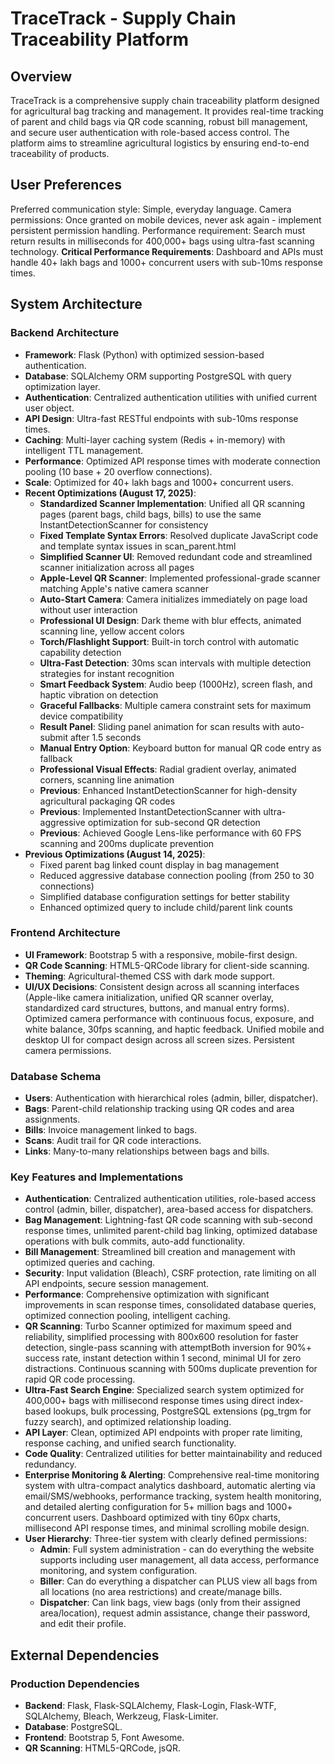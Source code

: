 # TraceTrack - Supply Chain Traceability Platform

## Overview
TraceTrack is a comprehensive supply chain traceability platform designed for agricultural bag tracking and management. It provides real-time tracking of parent and child bags via QR code scanning, robust bill management, and secure user authentication with role-based access control. The platform aims to streamline agricultural logistics by ensuring end-to-end traceability of products.

## User Preferences
Preferred communication style: Simple, everyday language.
Camera permissions: Once granted on mobile devices, never ask again - implement persistent permission handling.
Performance requirement: Search must return results in milliseconds for 400,000+ bags using ultra-fast scanning technology.
**Critical Performance Requirements**: Dashboard and APIs must handle 40+ lakh bags and 1000+ concurrent users with sub-10ms response times.

## System Architecture

### Backend Architecture
- **Framework**: Flask (Python) with optimized session-based authentication.
- **Database**: SQLAlchemy ORM supporting PostgreSQL with query optimization layer.
- **Authentication**: Centralized authentication utilities with unified current user object.
- **API Design**: Ultra-fast RESTful endpoints with sub-10ms response times.
- **Caching**: Multi-layer caching system (Redis + in-memory) with intelligent TTL management.
- **Performance**: Optimized API response times with moderate connection pooling (10 base + 20 overflow connections).
- **Scale**: Optimized for 40+ lakh bags and 1000+ concurrent users.
- **Recent Optimizations (August 17, 2025)**:
  - **Standardized Scanner Implementation**: Unified all QR scanning pages (parent bags, child bags, bills) to use the same InstantDetectionScanner for consistency
  - **Fixed Template Syntax Errors**: Resolved duplicate JavaScript code and template syntax issues in scan_parent.html
  - **Simplified Scanner UI**: Removed redundant code and streamlined scanner initialization across all pages
  - **Apple-Level QR Scanner**: Implemented professional-grade scanner matching Apple's native camera scanner
  - **Auto-Start Camera**: Camera initializes immediately on page load without user interaction
  - **Professional UI Design**: Dark theme with blur effects, animated scanning line, yellow accent colors
  - **Torch/Flashlight Support**: Built-in torch control with automatic capability detection
  - **Ultra-Fast Detection**: 30ms scan intervals with multiple detection strategies for instant recognition
  - **Smart Feedback System**: Audio beep (1000Hz), screen flash, and haptic vibration on detection
  - **Graceful Fallbacks**: Multiple camera constraint sets for maximum device compatibility
  - **Result Panel**: Sliding panel animation for scan results with auto-submit after 1.5 seconds
  - **Manual Entry Option**: Keyboard button for manual QR code entry as fallback
  - **Professional Visual Effects**: Radial gradient overlay, animated corners, scanning line animation
  - **Previous**: Enhanced InstantDetectionScanner for high-density agricultural packaging QR codes
  - **Previous**: Implemented InstantDetectionScanner with ultra-aggressive optimization for sub-second QR detection
  - **Previous**: Achieved Google Lens-like performance with 60 FPS scanning and 200ms duplicate prevention
- **Previous Optimizations (August 14, 2025)**:
  - Fixed parent bag linked count display in bag management
  - Reduced aggressive database connection pooling (from 250 to 30 connections)
  - Simplified database configuration settings for better stability
  - Enhanced optimized query to include child/parent link counts

### Frontend Architecture
- **UI Framework**: Bootstrap 5 with a responsive, mobile-first design.
- **QR Code Scanning**: HTML5-QRCode library for client-side scanning.
- **Theming**: Agricultural-themed CSS with dark mode support.
- **UI/UX Decisions**: Consistent design across all scanning interfaces (Apple-like camera initialization, unified QR scanner overlay, standardized card structures, buttons, and manual entry forms). Optimized camera performance with continuous focus, exposure, and white balance, 30fps scanning, and haptic feedback. Unified mobile and desktop UI for compact design across all screen sizes. Persistent camera permissions.

### Database Schema
- **Users**: Authentication with hierarchical roles (admin, biller, dispatcher).
- **Bags**: Parent-child relationship tracking using QR codes and area assignments.
- **Bills**: Invoice management linked to bags.
- **Scans**: Audit trail for QR code interactions.
- **Links**: Many-to-many relationships between bags and bills.

### Key Features and Implementations
- **Authentication**: Centralized authentication utilities, role-based access control (admin, biller, dispatcher), area-based access for dispatchers.
- **Bag Management**: Lightning-fast QR code scanning with sub-second response times, unlimited parent-child bag linking, optimized database operations with bulk commits, auto-add functionality.
- **Bill Management**: Streamlined bill creation and management with optimized queries and caching.
- **Security**: Input validation (Bleach), CSRF protection, rate limiting on all API endpoints, secure session management.
- **Performance**: Comprehensive optimization with significant improvements in scan response times, consolidated database queries, optimized connection pooling, intelligent caching.
- **QR Scanning**: Turbo Scanner optimized for maximum speed and reliability, simplified processing with 800x600 resolution for faster detection, single-pass scanning with attemptBoth inversion for 90%+ success rate, instant detection within 1 second, minimal UI for zero distractions. Continuous scanning with 500ms duplicate prevention for rapid QR code processing.
- **Ultra-Fast Search Engine**: Specialized search system optimized for 400,000+ bags with millisecond response times using direct index-based lookups, bulk processing, PostgreSQL extensions (pg_trgm for fuzzy search), and optimized relationship loading.
- **API Layer**: Clean, optimized API endpoints with proper rate limiting, response caching, and unified search functionality.
- **Code Quality**: Centralized utilities for better maintainability and reduced redundancy.
- **Enterprise Monitoring & Alerting**: Comprehensive real-time monitoring system with ultra-compact analytics dashboard, automatic alerting via email/SMS/webhooks, performance tracking, system health monitoring, and detailed alerting configuration for 5+ million bags and 1000+ concurrent users. Dashboard optimized with tiny 60px charts, millisecond API response times, and minimal scrolling mobile design.
- **User Hierarchy**: Three-tier system with clearly defined permissions:
    - **Admin**: Full system administration - can do everything the website supports including user management, all data access, performance monitoring, and system configuration.
    - **Biller**: Can do everything a dispatcher can PLUS view all bags from all locations (no area restrictions) and create/manage bills.
    - **Dispatcher**: Can link bags, view bags (only from their assigned area/location), request admin assistance, change their password, and edit their profile.

## External Dependencies

### Production Dependencies
- **Backend**: Flask, Flask-SQLAlchemy, Flask-Login, Flask-WTF, SQLAlchemy, Bleach, Werkzeug, Flask-Limiter.
- **Database**: PostgreSQL.
- **Frontend**: Bootstrap 5, Font Awesome.
- **QR Scanning**: HTML5-QRCode, jsQR.